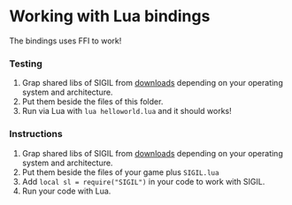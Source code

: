 # Working with Lua bindings

The bindings uses FFI to work!

### Testing

1. Grap shared libs of SIGIL from [downloads](http://www.libsigil.com/#download) depending on your operating system and architecture.
2. Put them beside the files of this folder.
3. Run via Lua with `lua helloworld.lua` and it should works!

### Instructions

1. Grap shared libs of SIGIL from [downloads](http://www.libsigil.com/#download) depending on your operating system and architecture.
2. Put them beside the files of your game plus `SIGIL.lua`
3. Add `local sl = require("SIGIL")` in your code to work with SIGIL.
4. Run your code with Lua.
